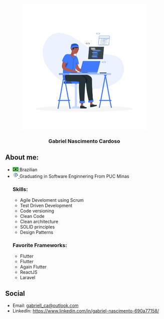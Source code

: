 <p align="center">
 <img width="400px" src="https://github.com/gncgabriel/gncgabriel/blob/main/Images/DevImage.png?raw=true"/>
</p>

<h3 align="center">Gabriel Nascimento Cardoso</h3>

## About me:
* <a href="#"> <img width="18px" src="https://github.com/gncgabriel/gncgabriel/blob/main/Images/BrasilFlag.png?raw=true" /> </a> Brazilian
* <a href="https://icei.pucminas.br/index.php/cursos/graduacao/engenharia-de-software"> <img width="18px" src="https://github.com/gncgabriel/gncgabriel/blob/main/Images/ESLogo.png?raw=true" /> </a>  Graduating in Software Enginnering From PUC Minas
  ### Skills:
  * Agile Develoment using Scrum 
  * Test Driven Development
  * Code versioning
  * Clean Code
  * Clean architecture
  * SOLID principles
  * Design Patterns
  ### Favorite Frameworks:
  * Flutter
  * Flutter
  * Again Flutter
  * ReactJS
  * Laravel
## Social
* Email: gabriell_ca@outlook.com
* LinkedIn: https://www.linkedin.com/in/gabriel-nascimento-690a77158/
